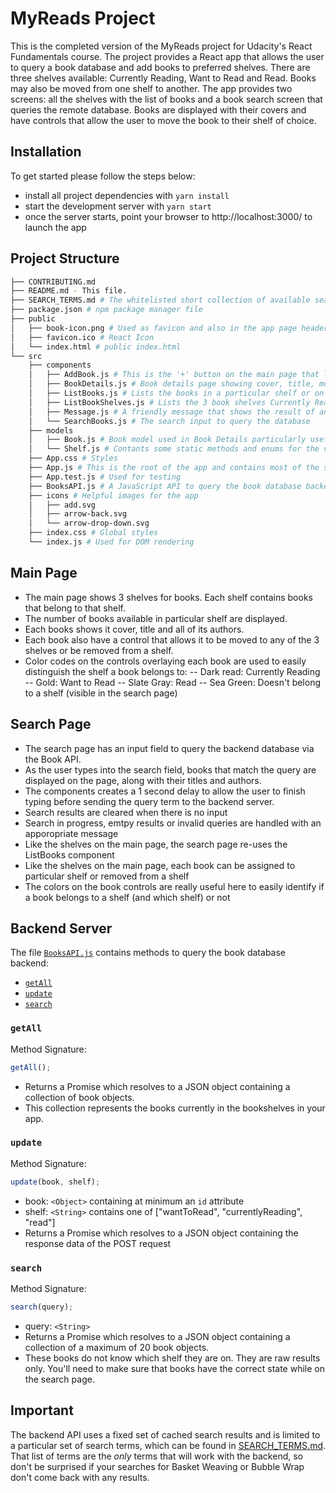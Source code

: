 # MyReads Project

This is the completed version of the MyReads project for Udacity's React Fundamentals course. The project provides a React app that allows the user to query a book database and add books to preferred shelves. There are three shelves available: Currently Reading, Want to Read and Read. Books may also be moved from one shelf to another. The app provides two screens: all the shelves with the list of books and a book search screen that queries the remote database. Books are displayed with their covers and have controls that allow the user to move the book to their shelf of choice.

## Installation

To get started please follow the steps below:

- install all project dependencies with `yarn install`
- start the development server with `yarn start`
- once the server starts, point your browser to http://localhost:3000/ to launch the app

## Project Structure

```bash
├── CONTRIBUTING.md
├── README.md - This file.
├── SEARCH_TERMS.md # The whitelisted short collection of available search terms
├── package.json # npm package manager file
├── public
│   ├── book-icon.png # Used as favicon and also in the app page header
│   ├── favicon.ico # React Icon
│   └── index.html # public index.html
└── src
    ├── components
    │   ├── AddBook.js # This is the '+' button on the main page that links to the search page
    │   ├── BookDetails.js # Book details page showing cover, title, move to shelf control and more
    │   ├── ListBooks.js # Lists the books in a particular shelf or on the Search page
    │   ├── ListBookShelves.js # Lists the 3 book shelves Currently Reading, Wish to Read or Read
    │   ├── Message.js # A friendly message that shows the result of an action like move or search
    │   └── SearchBooks.js # The search input to query the database
    ├── models
    │   ├── Book.js # Book model used in Book Details particularly useful for title, author and image
    │   └── Shelf.js # Contants some static methods and enums for the various shelves
    ├── App.css # Styles
    ├── App.js # This is the root of the app and contains most of the states and methods
    ├── App.test.js # Used for testing
    ├── BooksAPI.js # A JavaScript API to query the book database backend
    ├── icons # Helpful images for the app
    │   ├── add.svg
    │   ├── arrow-back.svg
    │   └── arrow-drop-down.svg
    ├── index.css # Global styles
    └── index.js # Used for DOM rendering
```

## Main Page

- The main page shows 3 shelves for books. Each shelf contains books that belong to that shelf.
- The number of books available in particular shelf are displayed.
- Each books shows it cover, title and all of its authors.
- Each book also have a control that allows it to be moved to any of the 3 shelves or be removed from a shelf.
- Color codes on the controls overlaying each book are used to easily distinguish the shelf a book belongs to:
  -- Dark read: Currently Reading
  -- Gold: Want to Read
  -- Slate Gray: Read
  -- Sea Green: Doesn't belong to a shelf (visible in the search page)

## Search Page

- The search page has an input field to query the backend database via the Book API.
- As the user types into the search field, books that match the query are displayed on the page, along with their titles and authors.
- The components creates a 1 second delay to allow the user to finish typing before sending the query term to the backend server.
- Search results are cleared when there is no input
- Search in progress, emtpy results or invalid queries are handled with an apporopriate message
- Like the shelves on the main page, the search page re-uses the ListBooks component
- Like the shelves on the main page, each book can be assigned to particular shelf or removed from a shelf
- The colors on the book controls are really useful here to easily identify if a book belongs to a shelf (and which shelf) or not

## Backend Server

The file [`BooksAPI.js`](src/BooksAPI.js) contains methods to query the book database backend:

- [`getAll`](#getall)
- [`update`](#update)
- [`search`](#search)

### `getAll`

Method Signature:

```js
getAll();
```

- Returns a Promise which resolves to a JSON object containing a collection of book objects.
- This collection represents the books currently in the bookshelves in your app.

### `update`

Method Signature:

```js
update(book, shelf);
```

- book: `<Object>` containing at minimum an `id` attribute
- shelf: `<String>` contains one of ["wantToRead", "currentlyReading", "read"]
- Returns a Promise which resolves to a JSON object containing the response data of the POST request

### `search`

Method Signature:

```js
search(query);
```

- query: `<String>`
- Returns a Promise which resolves to a JSON object containing a collection of a maximum of 20 book objects.
- These books do not know which shelf they are on. They are raw results only. You'll need to make sure that books have the correct state while on the search page.

## Important

The backend API uses a fixed set of cached search results and is limited to a particular set of search terms, which can be found in [SEARCH_TERMS.md](SEARCH_TERMS.md). That list of terms are the _only_ terms that will work with the backend, so don't be surprised if your searches for Basket Weaving or Bubble Wrap don't come back with any results.
